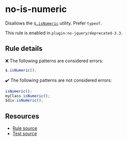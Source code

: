 # no-is-numeric

Disallows the [`$.isNumeric`](https://api.jquery.com/jQuery.isNumeric/) utility. Prefer `typeof`.

This rule is enabled in `plugin:no-jquery/deprecated-3.3`.

## Rule details

❌ The following patterns are considered errors:
```js
$.isNumeric();
```

✔️ The following patterns are not considered errors:
```js
isNumeric();
myClass.isNumeric();
$div.isNumeric();
```

## Resources

* [Rule source](/src/rules/no-is-numeric.js)
* [Test source](/src/tests/no-is-numeric.js)
